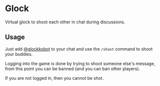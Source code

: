# Glock

Virtual glock to shoot each other in chat during discussions.

## Usage

Just add [@glockkobot](https://glockkobot.t.me) to your chat and use the `/shoot` command to shoot your buddies.

Logging into the game is done by trying to shoot someone else's message, from this point you can be banned (and you can ban other players).

If you are not logged in, then you cannot be shot.
